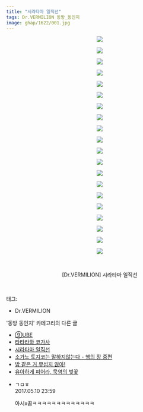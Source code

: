 ```yaml
---
title: "시라타마 일직선"
tags: Dr.VERMILION 동방_동인지
image: ghap/1622/001.jpg
---
```

<div class="article">
<p style="text-align: center; clear: none; float: none;"><img src="{{ site.nasurl }}/ghap/1622/001.jpg"/></p>
<p style="text-align: center; clear: none; float: none;"><img src="{{ site.nasurl }}/ghap/1622/002.jpg"/></p>
<p style="text-align: center; clear: none; float: none;"><img src="{{ site.nasurl }}/ghap/1622/003.jpg"/></p>
<p style="text-align: center; clear: none; float: none;"><img src="{{ site.nasurl }}/ghap/1622/004.jpg"/></p>
<p style="text-align: center; clear: none; float: none;"><img src="{{ site.nasurl }}/ghap/1622/005.jpg"/></p>
<p style="text-align: center; clear: none; float: none;"><img src="{{ site.nasurl }}/ghap/1622/006.jpg"/></p>
<p style="text-align: center; clear: none; float: none;"><img src="{{ site.nasurl }}/ghap/1622/007.jpg"/></p>
<p style="text-align: center; clear: none; float: none;"><img src="{{ site.nasurl }}/ghap/1622/008.jpg"/></p>
<p style="text-align: center; clear: none; float: none;"><img src="{{ site.nasurl }}/ghap/1622/009.jpg"/></p>
<p style="text-align: center; clear: none; float: none;"><img src="{{ site.nasurl }}/ghap/1622/010.jpg"/></p>
<p style="text-align: center; clear: none; float: none;"><img src="{{ site.nasurl }}/ghap/1622/011.jpg"/></p>
<p style="text-align: center; clear: none; float: none;"><img src="{{ site.nasurl }}/ghap/1622/012.jpg"/></p>
<p style="text-align: center; clear: none; float: none;"><img src="{{ site.nasurl }}/ghap/1622/013.jpg"/></p>
<p style="text-align: center; clear: none; float: none;"><img src="{{ site.nasurl }}/ghap/1622/014.jpg"/></p>
<p style="text-align: center; clear: none; float: none;"><img src="{{ site.nasurl }}/ghap/1622/015.jpg"/></p>
<p style="text-align: center; clear: none; float: none;"><img src="{{ site.nasurl }}/ghap/1622/016.jpg"/></p>
<p style="text-align: center; clear: none; float: none;"><img src="{{ site.nasurl }}/ghap/1622/017.jpg"/></p>
<p style="text-align: center; clear: none; float: none;"><img src="{{ site.nasurl }}/ghap/1622/018.jpg"/></p>
<p style="text-align: center; clear: none; float: none;"><img src="{{ site.nasurl }}/ghap/1622/019.jpg"/></p>
<p style="text-align: center; clear: none; float: none;"><img src="{{ site.nasurl }}/ghap/1622/020.jpg"/></p>
<p style="text-align: center; clear: none; float: none;"><br/></p>
<p style="text-align: center; clear: none; float: none;">[Dr.VERMILION] 시라타마 일직선</p>
<p><br/></p>
</div><div class="tagTrail">
<p>태그: </p>
<ul>
<li>Dr.VERMILION</li>
</ul>
</div><div class="another">
<p>'동방 동인지' 카테고리의 다른 글</p>
<ul>
<li><a href="/2016-08-16-ghap_1624">⑨UBE</a></li>
<li><a href="/2016-08-16-ghap_1623">타타라와 코가사</a></li>
<li><a href="/2016-08-16-ghap_1622">시라타마 일직선</a></li>
<li><a href="/2016-08-16-ghap_1621">소가노 토지코는 말하지않는다 - 행의 장 중편</a></li>
<li><a href="/2016-08-16-ghap_1620">밤 같은 거 무섭지 않아!</a></li>
<li><a href="/2016-08-16-ghap_1618">유아하게 피어라, 묵염의 벚꽃</a></li>
</ul>
</div><div class="cb_module cb_fluid">
<div class="cb_wrt cb_profile">
<div class="comment">
<ul>
<li class="cb_thumb_off" id="comment14986032">
<div class="cb_comment_area">
<div class="cb_info_area">
<div class="cb_section">
<span class="cb_nick_name">ㄱㅁㅎ</span>
</div>
<div class="cb_section">
<span class="cb_date">2017.05.10 23:59 </span>
</div>
</div>
<div class="cb_dsc_comment">
<p class="cb_dsc">
											아시x꿈ㅋㅋㅋㅋㅋㅋㅋㅋㅋㅋㅋㅋㅋ
										</p>
</div>
</div></li>
</ul>
</div>
</div><!-- commentList close -->
</div>
<br/>
<p id="refer"></p>
<br/>
